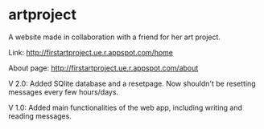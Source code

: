 # artproject

A website made in collaboration with a friend for her art project. 

Link: http://firstartproject.ue.r.appspot.com/home

About page: http://firstartproject.ue.r.appspot.com/about



V 2.0: Added SQlite database and a resetpage. Now shouldn't be resetting messages every few hours/days. 


V 1.0: Added main functionalities of the web app, including writing and reading messages.
